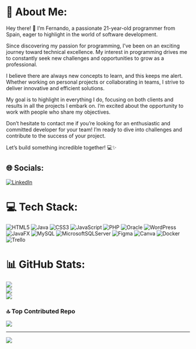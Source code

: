 # 💫 About Me:
Hey there! 👋 I’m Fernando, a passionate 21-year-old programmer from Spain, eager to highlight in the world of software development.

Since discovering my passion for programming, I’ve been on an exciting journey toward technical excellence. My interest in programming drives me to constantly seek new challenges and opportunities to grow as a professional.

I believe there are always new concepts to learn, and this keeps me alert. Whether working on personal projects or collaborating in teams, I strive to deliver innovative and efficient solutions.

My goal is to highlight  in everything I do, focusing on both clients and results in all the projects I embark on. I’m excited about the opportunity to work with people who share my objectives.

Don’t hesitate to contact me if you’re looking for an enthusiastic and committed developer for your team! I’m ready to dive into challenges and contribute to the success of your project.

Let’s build something incredible together! 💻✨



## 🌐 Socials:
[![LinkedIn](https://img.shields.io/badge/LinkedIn-%230077B5.svg?logo=linkedin&logoColor=white)](https://www.linkedin.com/in/fernando-jos%C3%A9-s%C3%A1nchez-corbal%C3%A1n-773a3a180/) 

# 💻 Tech Stack:
![HTML5](https://img.shields.io/badge/html5-%23E34F26.svg?style=for-the-badge&logo=html5&logoColor=white) ![Java](https://img.shields.io/badge/java-%23ED8B00.svg?style=for-the-badge&logo=openjdk&logoColor=white) ![CSS3](https://img.shields.io/badge/css3-%231572B6.svg?style=for-the-badge&logo=css3&logoColor=white) ![JavaScript](https://img.shields.io/badge/javascript-%23323330.svg?style=for-the-badge&logo=javascript&logoColor=%23F7DF1E) ![PHP](https://img.shields.io/badge/php-%23777BB4.svg?style=for-the-badge&logo=php&logoColor=white) ![Oracle](https://img.shields.io/badge/Oracle-F80000?style=for-the-badge&logo=oracle&logoColor=white) ![WordPress](https://img.shields.io/badge/WordPress-%23117AC9.svg?style=for-the-badge&logo=WordPress&logoColor=white) ![JavaFX](https://img.shields.io/badge/javafx-%23FF0000.svg?style=for-the-badge&logo=javafx&logoColor=white) ![MySQL](https://img.shields.io/badge/mysql-4479A1.svg?style=for-the-badge&logo=mysql&logoColor=white) ![MicrosoftSQLServer](https://img.shields.io/badge/Microsoft%20SQL%20Server-CC2927?style=for-the-badge&logo=microsoft%20sql%20server&logoColor=white) ![Figma](https://img.shields.io/badge/figma-%23F24E1E.svg?style=for-the-badge&logo=figma&logoColor=white) ![Canva](https://img.shields.io/badge/Canva-%2300C4CC.svg?style=for-the-badge&logo=Canva&logoColor=white) ![Docker](https://img.shields.io/badge/docker-%230db7ed.svg?style=for-the-badge&logo=docker&logoColor=white) ![Trello](https://img.shields.io/badge/Trello-%23026AA7.svg?style=for-the-badge&logo=Trello&logoColor=white)
# 📊 GitHub Stats:
![](https://github-readme-stats.vercel.app/api?username=FernandoCorbalan&theme=algolia&hide_border=false&include_all_commits=false&count_private=false)<br/>
![](https://github-readme-streak-stats.herokuapp.com/?user=FernandoCorbalan&theme=algolia&hide_border=false)<br/>
![](https://github-readme-stats.vercel.app/api/top-langs/?username=FernandoCorbalan&theme=algolia&hide_border=false&include_all_commits=false&count_private=false&layout=compact)

### 🔝 Top Contributed Repo
![](https://github-contributor-stats.vercel.app/api?username=FernandoCorbalan&limit=5&theme=dark&combine_all_yearly_contributions=true)

---
[![](https://visitcount.itsvg.in/api?id=FernandoCorbalan&icon=0&color=0)](https://visitcount.itsvg.in)

<!-- Proudly created with GPRM ( https://gprm.itsvg.in ) -->
